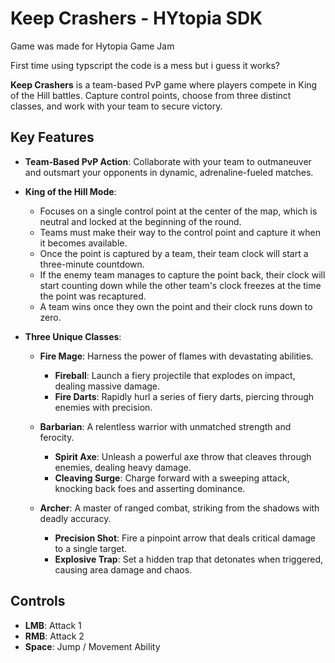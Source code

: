 # Keep Crashers - HYtopia SDK

Game was made for Hytopia Game Jam

First time using typscript the code is a mess but i guess it works?



**Keep Crashers** is a team-based PvP game where players compete in King of the Hill battles. Capture control points, choose from three distinct classes, and work with your team to secure victory.

## Key Features

- **Team-Based PvP Action**: Collaborate with your team to outmaneuver and outsmart your opponents in dynamic, adrenaline-fueled matches.

- **King of the Hill Mode**:
  - Focuses on a single control point at the center of the map, which is neutral and locked at the beginning of the round.
  - Teams must make their way to the control point and capture it when it becomes available.
  - Once the point is captured by a team, their team clock will start a three-minute countdown.
  - If the enemy team manages to capture the point back, their clock will start counting down while the other team's clock freezes at the time the point was recaptured.
  - A team wins once they own the point and their clock runs down to zero.

- **Three Unique Classes**:
  - **Fire Mage**: Harness the power of flames with devastating abilities.
    - **Fireball**: Launch a fiery projectile that explodes on impact, dealing massive damage.
    - **Fire Darts**: Rapidly hurl a series of fiery darts, piercing through enemies with precision.
  
  - **Barbarian**: A relentless warrior with unmatched strength and ferocity.
    - **Spirit Axe**: Unleash a powerful axe throw that cleaves through enemies, dealing heavy damage.
    - **Cleaving Surge**: Charge forward with a sweeping attack, knocking back foes and asserting dominance.
  
  - **Archer**: A master of ranged combat, striking from the shadows with deadly accuracy.
    - **Precision Shot**: Fire a pinpoint arrow that deals critical damage to a single target.
    - **Explosive Trap**: Set a hidden trap that detonates when triggered, causing area damage and chaos.

## Controls

- **LMB**: Attack 1
- **RMB**: Attack 2
- **Space**: Jump / Movement Ability

